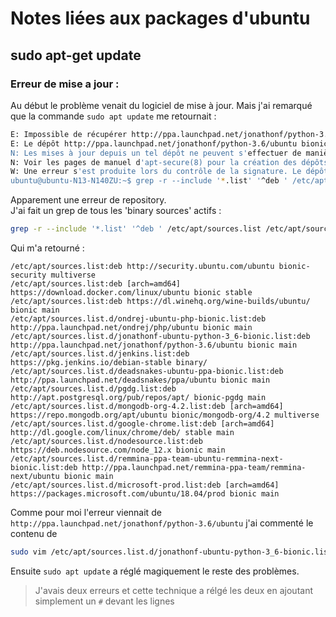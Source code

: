 # Notes liées aux packages d'ubuntu
## sudo apt-get update

### Erreur de mise a jour :
Au début le problème venait du logiciel de mise à jour.
Mais j'ai remarqué que la commande `sudo apt update` me retournait :
```sh
E: Impossible de récupérer http://ppa.launchpad.net/jonathonf/python-3.6/ubuntu/dists/bionic/InRelease  403  Forbidden [IP : 2001:67c:1560:8008::19 80]
E: Le dépôt http://ppa.launchpad.net/jonathonf/python-3.6/ubuntu bionic InRelease n'est plus signé
N: Les mises à jour depuis un tel dépôt ne peuvent s'effectuer de manière sécurisée, et sont donc désactivées par défaut.
N: Voir les pages de manuel d'apt-secure(8) pour la création des dépôts et les détails de configuration d'un utilisateur.
W: Une erreur s'est produite lors du contrôle de la signature. Le dépôt n'est pas mis à jour et les fichiers d'index précédents seront utilisés. Erreur de GPG : https://pkg.jenkins.io/debian-stable binary/ Release : Les signatures suivantes n'ont pas pu être vérifiées car la clé publique n'est pas disponible : NO_PUBKEY FCEF32E745F2C3D5
ubuntu@ubuntu-N13-N140ZU:~$ grep -r --include '*.list' '^deb ' /etc/apt/sources.list /etc/apt/sources.list.d/
```

Apparement une erreur de repository.  
J'ai fait un grep de tous les 'binary sources' actifs :
```sh
grep -r --include '*.list' '^deb ' /etc/apt/sources.list /etc/apt/sources.list.d/
```
Qui m'a retourné :
```
/etc/apt/sources.list:deb http://security.ubuntu.com/ubuntu bionic-security multiverse
/etc/apt/sources.list:deb [arch=amd64] https://download.docker.com/linux/ubuntu bionic stable
/etc/apt/sources.list:deb https://dl.winehq.org/wine-builds/ubuntu/ bionic main
/etc/apt/sources.list.d/ondrej-ubuntu-php-bionic.list:deb http://ppa.launchpad.net/ondrej/php/ubuntu bionic main
/etc/apt/sources.list.d/jonathonf-ubuntu-python-3_6-bionic.list:deb http://ppa.launchpad.net/jonathonf/python-3.6/ubuntu bionic main
/etc/apt/sources.list.d/jenkins.list:deb https://pkg.jenkins.io/debian-stable binary/
/etc/apt/sources.list.d/deadsnakes-ubuntu-ppa-bionic.list:deb http://ppa.launchpad.net/deadsnakes/ppa/ubuntu bionic main
/etc/apt/sources.list.d/pgdg.list:deb http://apt.postgresql.org/pub/repos/apt/ bionic-pgdg main
/etc/apt/sources.list.d/mongodb-org-4.2.list:deb [arch=amd64] https://repo.mongodb.org/apt/ubuntu bionic/mongodb-org/4.2 multiverse
/etc/apt/sources.list.d/google-chrome.list:deb [arch=amd64] http://dl.google.com/linux/chrome/deb/ stable main
/etc/apt/sources.list.d/nodesource.list:deb https://deb.nodesource.com/node_12.x bionic main
/etc/apt/sources.list.d/remmina-ppa-team-ubuntu-remmina-next-bionic.list:deb http://ppa.launchpad.net/remmina-ppa-team/remmina-next/ubuntu bionic main
/etc/apt/sources.list.d/microsoft-prod.list:deb [arch=amd64] https://packages.microsoft.com/ubuntu/18.04/prod bionic main
```

Comme pour moi l'erreur viennait de `http://ppa.launchpad.net/jonathonf/python-3.6/ubuntu` j'ai commenté le contenu de
```sh
sudo vim /etc/apt/sources.list.d/jonathonf-ubuntu-python-3_6-bionic.list
```
Ensuite `sudo apt update` a réglé magiquement le reste des problèmes.

>J'avais deux erreurs et cette technique a rélgé les deux en ajoutant simplement un `#` devant les lignes

